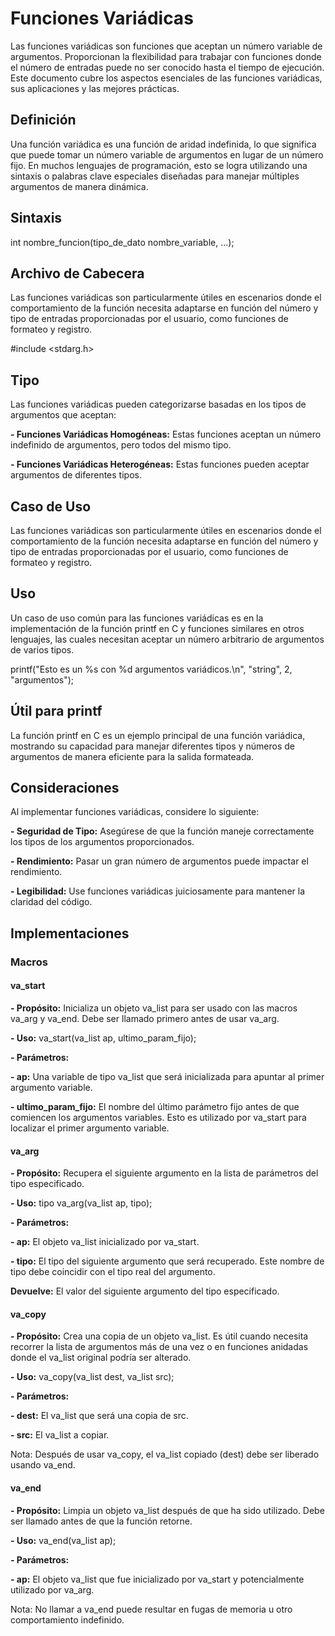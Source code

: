 # Funciones Variádicas
Las funciones variádicas son funciones que aceptan un número variable de argumentos. Proporcionan la flexibilidad para trabajar con funciones donde el número de entradas puede no ser conocido hasta el tiempo de ejecución. Este documento cubre los aspectos esenciales de las funciones variádicas, sus aplicaciones y las mejores prácticas.

## Definición
Una función variádica es una función de aridad indefinida, lo que significa que puede tomar un número variable de argumentos en lugar de un número fijo. En muchos lenguajes de programación, esto se logra utilizando una sintaxis o palabras clave especiales diseñadas para manejar múltiples argumentos de manera dinámica.

## Sintaxis

int nombre_funcion(tipo_de_dato nombre_variable, ...);

## Archivo de Cabecera
Las funciones variádicas son particularmente útiles en escenarios donde el comportamiento de la función necesita adaptarse en función del número y tipo de entradas proporcionadas por el usuario, como funciones de formateo y registro.

#include <stdarg.h>

## Tipo
Las funciones variádicas pueden categorizarse basadas en los tipos de argumentos que aceptan:

**- Funciones Variádicas Homogéneas:** Estas funciones aceptan un número indefinido de argumentos, pero todos del mismo tipo.

**- Funciones Variádicas Heterogéneas:** Estas funciones pueden aceptar argumentos de diferentes tipos.

## Caso de Uso
Las funciones variádicas son particularmente útiles en escenarios donde el comportamiento de la función necesita adaptarse en función del número y tipo de entradas proporcionadas por el usuario, como funciones de formateo y registro.

## Uso
Un caso de uso común para las funciones variádicas es en la implementación de la función printf en C y funciones similares en otros lenguajes, las cuales necesitan aceptar un número arbitrario de argumentos de varios tipos.

printf("Esto es un %s con %d argumentos variádicos.\n", "string", 2, "argumentos");

## Útil para printf
La función printf en C es un ejemplo principal de una función variádica, mostrando su capacidad para manejar diferentes tipos y números de argumentos de manera eficiente para la salida formateada.

## Consideraciones

Al implementar funciones variádicas, considere lo siguiente:

**- Seguridad de Tipo:** Asegúrese de que la función maneje correctamente los tipos de los argumentos proporcionados.

**- Rendimiento:** Pasar un gran número de argumentos puede impactar el rendimiento.

**- Legibilidad:** Use funciones variádicas juiciosamente para mantener la claridad del código.

## Implementaciones

### Macros

#### va_start
**- Propósito:** Inicializa un objeto va_list para ser usado con las macros va_arg y va_end. Debe ser llamado primero antes de usar va_arg.

**- Uso:** va_start(va_list ap, ultimo_param_fijo);

**- Parámetros:**

   **- ap:** Una variable de tipo va_list que será inicializada para apuntar al primer argumento variable.
    
   **- ultimo_param_fijo:** El nombre del último parámetro fijo antes de que comiencen los argumentos variables. Esto es utilizado por va_start para localizar el primer argumento variable.

#### va_arg
**- Propósito:** Recupera el siguiente argumento en la lista de parámetros del tipo especificado.

**- Uso:** tipo va_arg(va_list ap, tipo);

**- Parámetros:**

  **- ap:** El objeto va_list inicializado por va_start.
    
  **- tipo:** El tipo del siguiente argumento que será recuperado. Este nombre de tipo debe coincidir con el tipo real del argumento.

**Devuelve:** El valor del siguiente argumento del tipo especificado.


#### va_copy

**- Propósito:** Crea una copia de un objeto va_list. Es útil cuando necesita recorrer la lista de argumentos más de una vez o en funciones anidadas donde el va_list original podría ser alterado.

**- Uso:** va_copy(va_list dest, va_list src);

**- Parámetros:**

   **- dest:** El va_list que será una copia de src.
  
   **- src:** El va_list a copiar.

Nota: Después de usar va_copy, el va_list copiado (dest) debe ser liberado usando va_end.

#### va_end

**- Propósito:** Limpia un objeto va_list después de que ha sido utilizado. Debe ser llamado antes de que la función retorne.

**- Uso:** va_end(va_list ap);

**- Parámetros:**

  **- ap:** El objeto va_list que fue inicializado por va_start y potencialmente utilizado por va_arg.

Nota: No llamar a va_end puede resultar en fugas de memoria u otro comportamiento indefinido.
